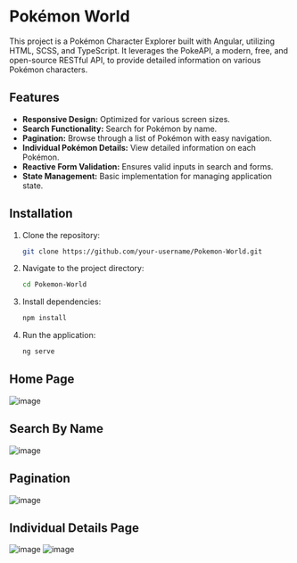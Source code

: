 # Pokémon World

This project is a Pokémon Character Explorer built with Angular, utilizing HTML, SCSS, and TypeScript. It leverages the PokeAPI, a modern, free, and open-source RESTful API, to provide detailed information on various Pokémon characters.

## Features

- **Responsive Design:** Optimized for various screen sizes.
- **Search Functionality:** Search for Pokémon by name.
- **Pagination:** Browse through a list of Pokémon with easy navigation.
- **Individual Pokémon Details:** View detailed information on each Pokémon.
- **Reactive Form Validation:** Ensures valid inputs in search and forms.
- **State Management:** Basic implementation for managing application state.

## Installation

1. Clone the repository:
   ```bash
   git clone https://github.com/your-username/Pokemon-World.git

2. Navigate to the project directory:
   ```bash
   cd Pokemon-World

3. Install dependencies:
   ```bash
   npm install
   
4. Run the application:
   ```bash
   ng serve


## Home Page
![image](https://github.com/user-attachments/assets/2344eb49-65c8-4561-92ef-a3d5c55dc41d)

## Search By Name
![image](https://github.com/user-attachments/assets/edd6be56-f1a0-4e35-87db-72bf828c6e82)

## Pagination
![image](https://github.com/user-attachments/assets/e31d9bd6-027f-4c02-9404-082054a55ea6)

## Individual Details Page
![image](https://github.com/user-attachments/assets/04fbdacb-38e2-4d8c-b92c-09b48aff0110)
![image](https://github.com/user-attachments/assets/b1cf3d4d-c855-4b3e-96f9-a02e8ea92e78)





